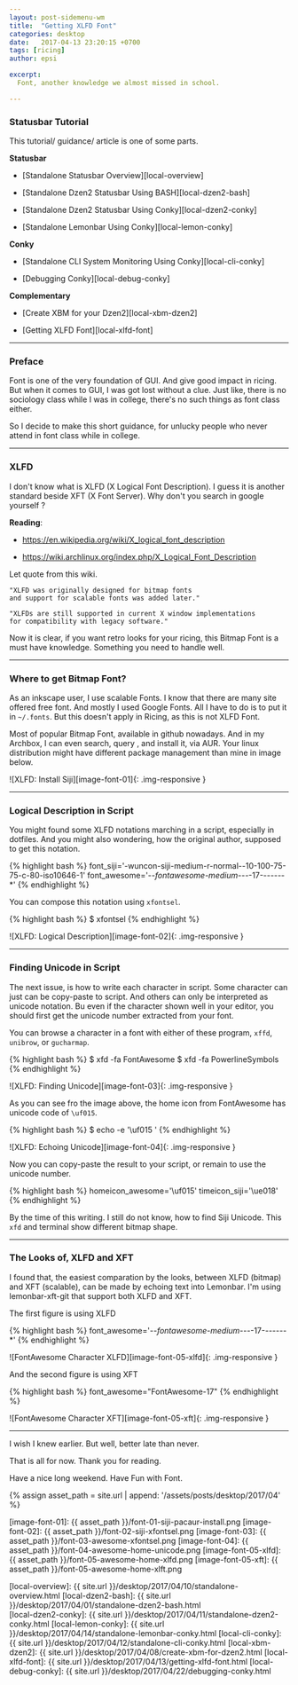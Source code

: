```yaml
---
layout: post-sidemenu-wm
title:  "Getting XLFD Font"
categories: desktop
date:   2017-04-13 23:20:15 +0700
tags: [ricing]
author: epsi

excerpt:
  Font, another knowledge we almost missed in school.

---
```


### Statusbar Tutorial

This tutorial/ guidance/ article is one of some parts.

**Statusbar**

*	[Standalone Statusbar Overview][local-overview]

*	[Standalone Dzen2 Statusbar Using BASH][local-dzen2-bash]

*	[Standalone Dzen2 Statusbar Using Conky][local-dzen2-conky]

*	[Standalone Lemonbar Using Conky][local-lemon-conky]

**Conky**

*	[Standalone CLI System Monitoring Using Conky][local-cli-conky]

*	[Debugging Conky][local-debug-conky]

**Complementary**

*	[Create XBM for your Dzen2][local-xbm-dzen2]

*	[Getting XLFD Font][local-xlfd-font]

-- -- --

### Preface

Font is one of the very foundation of GUI.
And give good impact in ricing.
But when it comes to GUI, I was got lost without a clue.
Just like, there is no sociology class while I was in college,
there's no such things as font class either.

So I decide to make this short guidance,
for unlucky people who never attend in font class
while in college.

-- -- --

### XLFD

I don't know what is XLFD (X Logical Font Description).
I guess it is another standard beside XFT (X Font Server).
Why don't you search in google yourself ?

**Reading**:<br/>

*	<https://en.wikipedia.org/wiki/X_logical_font_description>

*	<https://wiki.archlinux.org/index.php/X_Logical_Font_Description>


Let quote from this wiki.

	"XLFD was originally designed for bitmap fonts
	and support for scalable fonts was added later."

	"XLFDs are still supported in current X window implementations
	for compatibility with legacy software."


Now it is clear, if you want retro looks for your ricing,
this Bitmap Font is a must have knowledge.
Something you need to handle well.

-- -- --

### Where to get Bitmap Font?

As an inkscape user, I use scalable Fonts.
I know that there are many site offered free font.
And mostly I used Google Fonts. All I have to do is to put it 
in <code class="code-file">~/.fonts</code>.
But this doesn't apply in Ricing, as this is not XLFD Font.

Most of popular Bitmap Font, available in github nowadays.
And in my Archbox, I can even search, query , and install it,
via AUR. Your linux distribution might have
different package management than mine in image below.

![XLFD: Install Siji][image-font-01]{: .img-responsive }

-- -- --

### Logical Description in Script

You might found some XLFD notations marching in a script,
especially in dotfiles. And you might also wondering,
how the original author, supposed to get this notation.

{% highlight bash %}
font_siji='-wuncon-siji-medium-r-normal--10-100-75-75-c-80-iso10646-1'
font_awesome='-*-fontawesome-medium-*-*-*-17-*-*-*-*-*-*-*'
{% endhighlight %}

You can compose this notation using <code>xfontsel</code>.

{% highlight bash %}
$ xfontsel
{% endhighlight %}

![XLFD: Logical Description][image-font-02]{: .img-responsive }

-- -- --

### Finding Unicode in Script

The next issue, is how to write each character in script.
Some character can just can be copy-paste to script.
And others can only be interpreted as unicode notation.
Bu even if the character shown well in your editor,
you should first get the unicode number extracted from your font.

You can browse a character in a font with either of these program,
<code>xffd</code>, <code>unibrow</code>, or <code>gucharmap</code>.

{% highlight bash %}
$ xfd -fa FontAwesome
$ xfd -fa PowerlineSymbols
{% endhighlight %}

![XLFD: Finding Unicode][image-font-03]{: .img-responsive }

As you can see fro the image above,
the home icon from FontAwesome has unicode code
of <code>\uf015</code>.

{% highlight bash %}
$ echo -e '\uf015 '
{% endhighlight %}

![XLFD: Echoing Unicode][image-font-04]{: .img-responsive }

Now you can copy-paste the result to your script,
or remain to use the unicode number.

{% highlight bash %}
homeicon_awesome='\uf015' 
timeicon_siji='\ue018' 
{% endhighlight %}

By the time of this writing. 
I still do not know, how to find Siji Unicode.
This <code>xfd</code> and terminal show different bitmap shape.

-- -- --

### The Looks of, XLFD and XFT

I found that, the easiest comparation by the looks,
between XLFD (bitmap) and XFT (scalable),
can be made by echoing text into Lemonbar.
I'm using lemonbar-xft-git that support both XLFD and XFT.

The first figure is using XLFD

{% highlight bash %}
font_awesome='-*-fontawesome-medium-*-*-*-17-*-*-*-*-*-*-*'
{% endhighlight %}

![FontAwesome Character XLFD][image-font-05-xlfd]{: .img-responsive }

And the second figure is using XFT

{% highlight bash %}
font_awesome="FontAwesome-17"
{% endhighlight %}

![FontAwesome Character XFT][image-font-05-xft]{: .img-responsive }

-- -- --

I wish I knew earlier.
But well, better late than never.

That is all for now.
Thank you for reading.

Have a nice long weekend.
Have Fun with Font.

[//]: <> ( -- -- -- links below -- -- -- )

{% assign asset_path = site.url | append: '/assets/posts/desktop/2017/04' %}

[image-font-01]: {{ asset_path }}/font-01-siji-pacaur-install.png
[image-font-02]: {{ asset_path }}/font-02-siji-xfontsel.png
[image-font-03]: {{ asset_path }}/font-03-awesome-xfontsel.png
[image-font-04]: {{ asset_path }}/font-04-awesome-home-unicode.png
[image-font-05-xlfd]: {{ asset_path }}/font-05-awesome-home-xlfd.png
[image-font-05-xft]:  {{ asset_path }}/font-05-awesome-home-xlft.png

[local-overview]:    {{ site.url }}/desktop/2017/04/10/standalone-overview.html
[local-dzen2-bash]:  {{ site.url }}/desktop/2017/04/01/standalone-dzen2-bash.html  
[local-dzen2-conky]: {{ site.url }}/desktop/2017/04/11/standalone-dzen2-conky.html
[local-lemon-conky]: {{ site.url }}/desktop/2017/04/14/standalone-lemonbar-conky.html
[local-cli-conky]:   {{ site.url }}/desktop/2017/04/12/standalone-cli-conky.html
[local-xbm-dzen2]:   {{ site.url }}/desktop/2017/04/08/create-xbm-for-dzen2.html
[local-xlfd-font]:   {{ site.url }}/desktop/2017/04/13/getting-xlfd-font.html
[local-debug-conky]: {{ site.url }}/desktop/2017/04/22/debugging-conky.html

